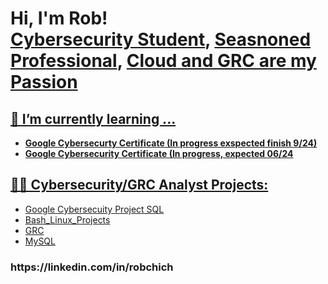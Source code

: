 <!--<img src="[url](https://imgur.com/HGYj714)" alt="Robert Chich Cyber Analyst">

<img src="<img src="url" alt="alternatetext">" alt="Girl in a jacket" width="500" height="600"> -->


<h1>Hi, I'm Rob! <br/><a href="https://github.com/2SMOGss/">Cybersecurity Student</a>, <a href="https://www.linkedin.com/in/robchich/">Seasnoned Professional</a>,
  <a href="(https://www.linkedin.com/in/robchich/)">Cloud and GRC are my Passion</h1> 
<!-- Paramedic | Cybersecurity Student | Cloud and GRC are my Passion
  -->
<h2>🌱 I’m currently learning ...</h2>

- <b>Google Cybersecurty Certificate (In progress exspected finish 9/24)</b>
- <b>Google Cybersecurity Certificate  (In progress, expected 06/24</b>

<h2>👨‍💻 Cybersecurity/GRC Analyst Projects:</h2>

  - [Google Cybersecuity Project SQL](https://github.com/2SMOGss/MySQL)
  - [Bash_Linux_Projects](https://github.com/2SMOGss/Bash_Linix_Projects)
  - [GRC](https://github.com/2SMOGss/GRC)
  - [MySQL](https://github.com/2SMOGss/MySQL)
 
 <!--
  - 
- <b>Full Stack Web App (React, NodeJS, Azure, and Machine Learning Components)</b>
  - [Image Analysis Middleware](https://github.com/joshmadakor1/4chan-Image-Analysis-Middleware-C964) <b><i>(Potentially NSFW)</b></i>
- <b>PowerShell</b>
  - [Windows EventLog: Failed RDP Logins Source IP to full GeoData Conversion](https://github.com/joshmadakor1/Sentinel-Lab)
  - [JWipe (Disk Wiping Utility)](https://github.com/joshmadakor1/Jwipe.PowerShell)
  - [Active Directory Bulk User Creation](https://github.com/joshmadakor1/AD_PS)
  - [FIM (File Integrity Monitor)](https://github.com/joshmadakor1/PowerShell-Integrity-FIM)
- <b>C# (.NET Desktop Applications)</b>
  - [Ransomware Proof of Concept (Encrypter)](https://github.com/joshmadakor1/EncrypterPOC)
  - [Ransomware Proof of Concept (Decrypter)](https://github.com/joshmadakor1/DecrypterPOC)
  - [Keylogger with Email Capability](https://github.com/joshmadakor1/Key-Logger-With-Email)
- <b>Python</b>
  - [Package Delivery Application (Datastructures and Algorithms Demo)](https://github.com/joshmadakor1/Package-Delivery-Pathfinding-Algorithm)

<h2>📺 Popular YouTube Videos</h2>

- [How to get into Cybersecurity Starting From Zero](https://www.youtube.com/watch?v=a83ASGn_V_s)
- [A Day in the Life of a Cybersecurity Anayst](https://www.youtube.com/watch?v=uHy3oM7NnoU)
- [How to Create a KeyLogger (C#)](https://www.youtube.com/watch?v=N-L9hklSlNk)
- [Ransomware Demonstration (C#)](https://www.youtube.com/watch?v=OfvdQeh79s0)
- [Is WGU Legit?](https://www.youtube.com/watch?v=E2MwRWxDBkA)

<h2> 🤳 Connect with me:</h2>-->

<!--[<img align="left" alt="JoshMadakor | YouTube" width="22px" src="https://cdn.jsdelivr.net/npm/simple-icons@v3/icons/youtube.svg" />][youtube] 
[<img align="left" alt="JoshMadakor | Twitter" width="22px" src="https://cdn.jsdelivr.net/npm/simple-icons@v3/icons/twitter.svg" />][twitter]-->

<!--[<img align="left" alt="JoshMadakor | Instagram" width="22px" src="https://cdn.jsdelivr.net/npm/simple-icons@v3/icons/instagram.svg" />][instagram]

[twitter]: https://twitter.com/2sm0gSS -->

<!--[<img align="left" alt="Rob Chich | LinkedIn" width="50px" src="https://cdn.jsdelivr.net/npm/simple-icons@v3/icons/linkedin.svg" />][linkedin]
[linkedin]: --> 

<h3>https://linkedin.com/in/robchich</h3>  

<!--[youtube]: https://www.youtube.com/c/joshmadakor
[instagram]: https://www.instagram.com/joshmadakor/
[snapchat]: https://github.com/2SMOGss/2SMOGss

**joshmadakor1/joshmadakor1** is a ✨ _special_ ✨ repository because its `README.md` (this file) appears on your GitHub profile.

Here are some ideas to get you started:

- 🔭 I’m currently working on ...

- 👯 I’m looking to collaborate on ...
- 🤔 I’m looking for help with ...
- 💬 Ask me about ...
- 📫 How to reach me: ...
- 😄 Pronouns: ...
- ⚡ Fun fact: ...
-->
